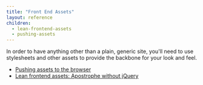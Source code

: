 ```yaml
---
title: "Front End Assets"
layout: reference
children:
  - lean-frontend-assets
  - pushing-assets
---
```


In order to have anything other than a plain, generic site, you'll need to use stylesheets and other assets to provide the backbone for your look and feel.

* [Pushing assets to the browser](/tutorials/core-concepts/front-end-assets/pushing-assets.md)
* [Lean frontend assets: Apostrophe without jQuery](/tutorials/core-concepts/front-end-assets/lean-frontend-assets.md)